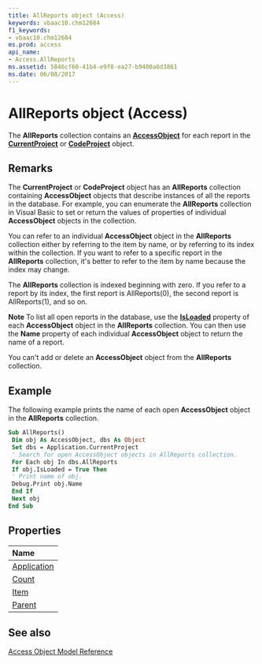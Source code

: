 ```yaml
---
title: AllReports object (Access)
keywords: vbaac10.chm12684
f1_keywords:
- vbaac10.chm12684
ms.prod: access
api_name:
- Access.AllReports
ms.assetid: 5846cf60-41b4-e9f8-ea27-b9400a6d3861
ms.date: 06/08/2017
---
```



# AllReports object (Access)

The  **AllReports** collection contains an **[AccessObject](Access.AccessObject.md)** for each report in the **[CurrentProject](Access.CurrentProject.md)** or **[CodeProject](Access.CodeProject.md)** object.


## Remarks

The  **CurrentProject** or **CodeProject** object has an **AllReports** collection containing **AccessObject** objects that describe instances of all the reports in the database. For example, you can enumerate the **AllReports** collection in Visual Basic to set or return the values of properties of individual **AccessObject** objects in the collection.

You can refer to an individual  **AccessObject** object in the **AllReports** collection either by referring to the item by name, or by referring to its index within the collection. If you want to refer to a specific report in the **AllReports** collection, it's better to refer to the item by name because the index may change.

The  **AllReports** collection is indexed beginning with zero. If you refer to a report by its index, the first report is AllReports(0), the second report is AllReports(1), and so on.


 **Note**  To list all open reports in the database, use the  **[IsLoaded](Access.AccessObject.IsLoaded.md)** property of each **AccessObject** object in the **AllReports** collection. You can then use the **Name** property of each individual **AccessObject** object to return the name of a report.

You can't add or delete an  **AccessObject** object from the **AllReports** collection.


## Example

The following example prints the name of each open  **AccessObject** object in the **AllReports** collection.


```vb
Sub AllReports() 
 Dim obj As AccessObject, dbs As Object 
 Set dbs = Application.CurrentProject 
 ' Search for open AccessObject objects in AllReports collection. 
 For Each obj In dbs.AllReports 
 If obj.IsLoaded = True Then 
 ' Print name of obj. 
 Debug.Print obj.Name 
 End If 
 Next obj 
End Sub
```


## Properties



|**Name**|
|:-----|
|[Application](Access.AllReports.Application.md)|
|[Count](Access.AllReports.Count.md)|
|[Item](Access.AllReports.Item.md)|
|[Parent](Access.AllReports.Parent.md)|

## See also


[Access Object Model Reference](overview/Access/object-model.md)
